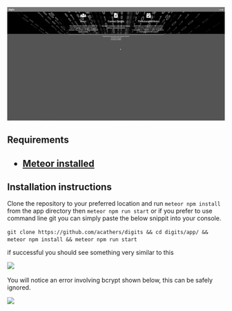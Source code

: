 <img src="doc/landing.png">
<h2>Requirements<h2>
<ul>
<li><a href="https://www.meteor.com/install">Meteor installed</a></li>
</ul>

<h2> Installation instructions </h2>

Clone the repository to your preferred location and run ```meteor npm install``` from the app directory
then ```meteor npm run start``` or if you
prefer to use command line git you can simply paste the below snippit into your console.

```git clone https://github.com/acathers/digits && cd digits/app/ && meteor npm install && meteor npm run start```

if successful you should see something very similar to this

<img src="doc/install.png">

You will notice an error involving bcrypt shown below, this can be safely ignored.

<img src="doc/bcrypt.png">
